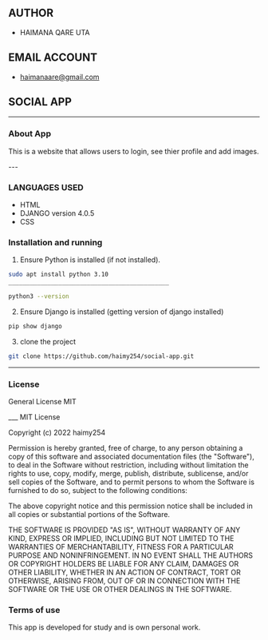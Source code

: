 ## AUTHOR 
* HAIMANA QARE UTA
## EMAIL ACCOUNT 
* haimanaare@gmail.com

## SOCIAL APP

---

### About App

<p>This is a website that allows users to login, see thier profile and add images. </p>
---


### LANGUAGES USED 

* HTML
* DJANGO version 4.0.5
* CSS



### Installation and running

1. Ensure Python is installed (if not installed).

```bash
sudo apt install python 3.10
_____________________________________________

python3 --version
```

2. Ensure Django is installed (getting version of django installed)

```py
pip show django
```

3. clone the project

```bash
git clone https://github.com/haimy254/social-app.git
```
___

### License

<p>General License MIT</p>
___
MIT License

Copyright (c) 2022 haimy254

Permission is hereby granted, free of charge, to any person obtaining a copy
of this software and associated documentation files (the "Software"), to deal
in the Software without restriction, including without limitation the rights
to use, copy, modify, merge, publish, distribute, sublicense, and/or sell
copies of the Software, and to permit persons to whom the Software is
furnished to do so, subject to the following conditions:

The above copyright notice and this permission notice shall be included in all
copies or substantial portions of the Software.

THE SOFTWARE IS PROVIDED "AS IS", WITHOUT WARRANTY OF ANY KIND, EXPRESS OR
IMPLIED, INCLUDING BUT NOT LIMITED TO THE WARRANTIES OF MERCHANTABILITY,
FITNESS FOR A PARTICULAR PURPOSE AND NONINFRINGEMENT. IN NO EVENT SHALL THE
AUTHORS OR COPYRIGHT HOLDERS BE LIABLE FOR ANY CLAIM, DAMAGES OR OTHER
LIABILITY, WHETHER IN AN ACTION OF CONTRACT, TORT OR OTHERWISE, ARISING FROM,
OUT OF OR IN CONNECTION WITH THE SOFTWARE OR THE USE OR OTHER DEALINGS IN THE
SOFTWARE.


### Terms of use

<p>This app is developed for study and is own personal work.</p>


